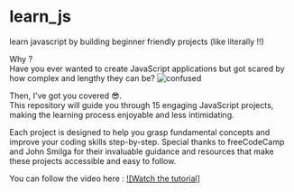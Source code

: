 # learn_js
learn javascript by building beginner friendly projects (like literally !!) 

Why ? <br>
Have you ever wanted to create JavaScript applications but got scared by how complex and lengthy they can be?
![confused](https://github.com/user-attachments/assets/1e71cb49-ce06-410d-aa67-52303169860d)

Then, I've got you covered 😎.<br> This repository will guide you through 15 engaging JavaScript projects, making the learning process enjoyable and less intimidating.

Each project is designed to help you grasp fundamental concepts and improve your coding skills step-by-step. Special thanks to freeCodeCamp and John Smilga for their invaluable guidance and resources that make these projects accessible and easy to follow.

You can follow the video here : [![Watch the tutorial]](https://youtu.be/3PHXvlpOkf4?si=HWWLqNQkJJFY6l4n)
